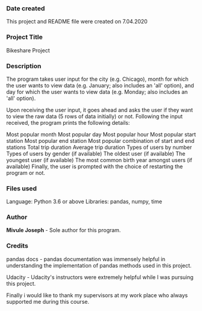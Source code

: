 ### Date created
This project and README file were created on 7.04.2020

### Project Title
Bikeshare Project

### Description
The program takes user input for the city (e.g. Chicago), month for which the user wants to view data (e.g. January; also includes an 'all' option), and day for which the user wants to view data (e.g. Monday; also includes an 'all' option).

Upon receiving the user input, it goes ahead and asks the user if they want to view the raw data (5 rows of data initially) or not. Following the input received, the program prints the following details:

Most popular month
Most popular day
Most popular hour
Most popular start station
Most popular end station
Most popular combination of start and end stations
Total trip duration
Average trip duration
Types of users by number
Types of users by gender (if available)
The oldest user (if available)
The youngest user (if available)
The most common birth year amongst users (if available)
Finally, the user is prompted with the choice of restarting the program or not.

### Files used
Language: Python 3.6 or above
Libraries: pandas, numpy, time

### Author
**Mivule Joseph** - Sole author for this program.

### Credits
pandas docs - pandas documentation was immensely helpful in understanding the implementation of pandas methods used in this project.

Udacity - Udacity's instructors were extremely helpful while I was pursuing this project.

Finally i would like to thank my supervisors at my work place who always supported me during this course.
